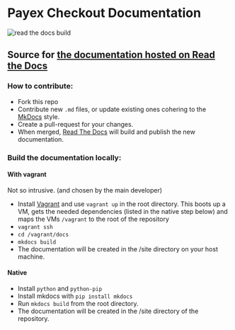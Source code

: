 # Payex Checkout Documentation

![read the docs build](https://readthedocs.org/projects/payex-checkout/badge/?version=latest)
## Source for [the documentation hosted on Read the Docs](http://payex-checkout.readthedocs.org/)

### How to contribute:
* Fork this repo
* Contribute new `.md` files, or update existing ones cohering to the [MkDocs](http://www.mkdocs.org/) style.
* Create a pull-request for your changes.
* When merged, [Read The Docs](https://readthedocs.org/) will build and publish the new documentation.

### Build the documentation locally:
#### With vagrant
Not so intrusive. (and chosen by the main developer)
* Install [Vagrant](https://www.vagrantup.com/) and use `vagrant up` in the root directory.
This boots up a VM, gets the needed dependencies (listed in the native step below) and maps the VMs `/vagrant` to the root of the repository
* `vagrant ssh`
* `cd /vagrant/docs`
* `mkdocs build`
* The documentation will be created in the /site directory on your host machine.

#### Native
* Install `python` and `python-pip`
* Install mkdocs with `pip install mkdocs`
* Run `mkdocs build` from the root directory.
* The documentation will be created in the /site directory of the repository.
